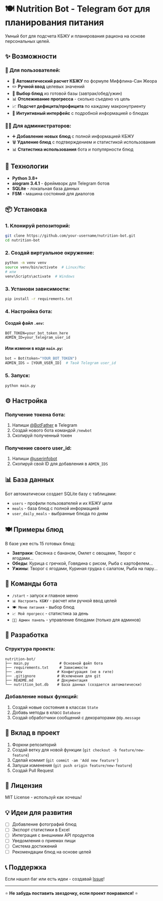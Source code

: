 # 🍽️ Nutrition Bot - Telegram бот для планирования питания

Умный бот для подсчета КБЖУ и планирования рациона на основе персональных целей.

## ✨ Возможности

### 👤 Для пользователей:
- 🧮 **Автоматический расчет КБЖУ** по формуле Миффлина-Сан Жеора
- ✏️ **Ручной ввод** целевых значений 
- 🍳 **Выбор блюд** из готовой базы (завтрак/обед/ужин)
- 📊 **Отслеживание прогресса** - сколько съедено vs цель
- 📈 **Подсчет дефицита/профицита** по каждому макронутриенту
- 📱 **Интуитивный интерфейс** с подробной информацией о блюдах

### 👨‍💻 Для администраторов:
- ➕ **Добавление новых блюд** с полной информацией КБЖУ
- 🗑️ **Удаление блюд** с подтверждением и статистикой использования
- 📊 **Статистика использования** бота и популярности блюд

## 🚀 Технологии

- **Python 3.8+**
- **aiogram 3.4.1** - фреймворк для Telegram ботов
- **SQLite** - локальная база данных
- **FSM** - машина состояний для диалогов

## 📦 Установка

### 1. Клонируй репозиторий:
```bash
git clone https://github.com/your-username/nutrition-bot.git
cd nutrition-bot
```

### 2. Создай виртуальное окружение:
```bash
python -m venv venv
source venv/bin/activate  # Linux/Mac
# или
venv\Scripts\activate  # Windows
```

### 3. Установи зависимости:
```bash
pip install -r requirements.txt
```

### 4. Настройка бота:

#### Создай файл `.env`:
```env
BOT_TOKEN=your_bot_token_here
ADMIN_ID=your_telegram_user_id
```

#### Или измени в коде `main.py`:
```python
bot = Bot(token="YOUR_BOT_TOKEN")
ADMIN_IDS = [YOUR_USER_ID]  # Твой Telegram user_id
```

### 5. Запуск:
```bash
python main.py
```

## ⚙️ Настройка

### Получение токена бота:
1. Напиши [@BotFather](https://t.me/BotFather) в Telegram
2. Создай нового бота командой `/newbot`
3. Скопируй полученный токен

### Получение своего user_id:
1. Напиши [@userinfobot](https://t.me/userinfobot)
2. Скопируй свой ID для добавления в `ADMIN_IDS`

## 📊 База данных

Бот автоматически создает SQLite базу с таблицами:
- `users` - профили пользователей и их КБЖУ цели
- `meals` - база блюд с полной информацией
- `user_daily_meals` - выбранные блюда по дням

## 🍽️ Примеры блюд

В базе уже есть 15 готовых блюд:
- **Завтраки**: Овсянка с бананом, Омлет с овощами, Творог с ягодами...
- **Обеды**: Курица с гречкой, Говядина с рисом, Рыба с картофелем...  
- **Ужины**: Творог с ягодами, Куриная грудка с салатом, Рыба на пару...

## 📱 Команды бота

- `/start` - запуск и главное меню
- `📊 Настроить КБЖУ` - расчет или ручной ввод целей
- `🍽️ Меню питания` - выбор блюд
- `📈 Мой прогресс` - статистика за день
- `👨‍💻 Админ панель` - управление блюдами (только для админов)

## 🔧 Разработка

### Структура проекта:
```
nutrition-bot/
├── main.py              # Основной файл бота
├── requirements.txt     # Зависимости
├── .env                # Конфигурация (не в гите)
├── .gitignore          # Исключения для git
├── README.md           # Документация
└── nutrition_bot.db    # База данных (создается автоматически)
```

### Добавление новых функций:
1. Создай новые состояния в классах `State`
2. Добавь методы в класс `Database`
3. Создай обработчики сообщений с декораторами `@dp.message`

## 🤝 Вклад в проект

1. Форкни репозиторий
2. Создай ветку для новой функции (`git checkout -b feature/new-feature`)
3. Сделай коммит (`git commit -am 'Add new feature'`)
4. Запуши изменения (`git push origin feature/new-feature`)
5. Создай Pull Request

## 📄 Лицензия

MIT License - используй как хочешь! 

## 💡 Идеи для развития

- [ ] Добавление фотографий блюд
- [ ] Экспорт статистики в Excel
- [ ] Интеграция с внешними API продуктов
- [ ] Уведомления о приемах пищи
- [ ] Система достижений
- [ ] Рекомендации блюд на основе целей

## 📞 Поддержка

Если нашел баг или есть идеи - создавай [Issue](https://github.com/your-username/nutrition-bot/issues)!

---

⭐ **Не забудь поставить звездочку, если проект понравился!** ⭐